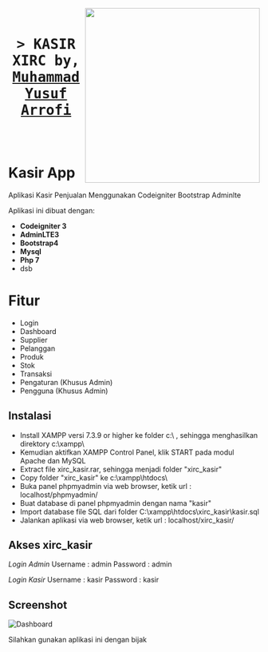 <img align="right" width="350" src="https://s9.gifyu.com/images/SFe7F.png"/><br/>

<h1 align="center">
    <samp>&gt; KASIR XIRC by,
        <b><a target="_blank" href="#">Muhammad Yusuf Arrofi</a></b>
    </samp>
</h1>

<br>
<br>
<h1>Kasir App</h1>
Aplikasi Kasir Penjualan Menggunakan Codeigniter Bootstrap Adminlte

Aplikasi ini dibuat dengan:
* **Codeigniter 3**
* **AdminLTE3**
* **Bootstrap4**
* **Mysql**
* **Php 7**
* dsb

<h1>Fitur</h1>

* Login
* Dashboard
* Supplier
* Pelanggan
* Produk
* Stok
* Transaksi
* Pengaturan (Khusus Admin)
* Pengguna (Khusus Admin)

## Instalasi

* Install XAMPP versi 7.3.9 or higher ke folder c:\ , sehingga menghasilkan direktory c:\xampp\
* Kemudian aktifkan XAMPP Control Panel, klik START pada modul Apache dan MySQL
* Extract file xirc_kasir.rar, sehingga menjadi folder "xirc_kasir"
* Copy folder "xirc_kasir" ke c:\xampp\htdocs\
* Buka panel phpmyadmin via web browser, ketik url : localhost/phpmyadmin/
* Buat database di panel phpmyadmin dengan nama "kasir"
* Import database file SQL dari folder C:\xampp\htdocs\xirc_kasir\kasir.sql
* Jalankan aplikasi via web browser, ketik url : localhost/xirc_kasir/

## Akses xirc_kasir

*Login Admin*
Username : admin
Password : admin

*Login Kasir*
Username : kasir
Password : kasir

## Screenshot

![Dashboard](https://ibb.co/JFsRVQF)

Silahkan gunakan aplikasi ini dengan bijak
